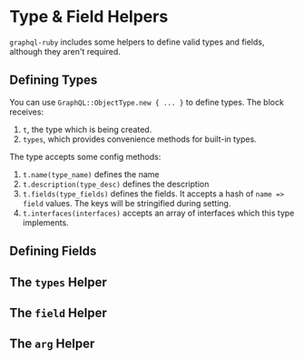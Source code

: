 # Type & Field Helpers

`graphql-ruby` includes some helpers to define valid types and fields, although they aren't required.

## Defining Types

You can use `GraphQL::ObjectType.new { ... }` to define types. The block receives:

1. `t`, the type which is being created.
1. `types`, which provides convenience methods for built-in types.

The type accepts some config methods:

1. `t.name(type_name)` defines the name
1. `t.description(type_desc)` defines the description
1. `t.fields(type_fields)` defines the fields. It accepts a hash of `name => field` values. The keys will be stringified during setting.
1. `t.interfaces(interfaces)` accepts an array of interfaces which this type implements.

## Defining Fields
## The `types` Helper
## The `field` Helper
## The `arg` Helper
